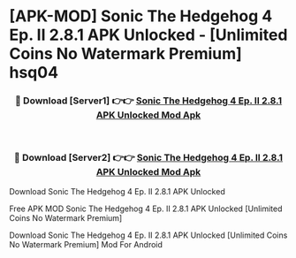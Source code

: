 # [APK-MOD] Sonic The Hedgehog 4 Ep. II 2.8.1 APK Unlocked - [Unlimited Coins No Watermark Premium] hsq04



<div align="center">
<h3>🔴 Download [Server1] 👉👉 <a href="https://momento.my/?title=Sonic_The_Hedgehog_4_Ep._II_2.8.1_APK_Unlocked">Sonic The Hedgehog 4 Ep. II 2.8.1 APK Unlocked Mod Apk</a></h3><br>

<h3>🔴 Download [Server2] 👉👉 <a href="https://momento.my/?title=Sonic_The_Hedgehog_4_Ep._II_2.8.1_APK_Unlocked">Sonic The Hedgehog 4 Ep. II 2.8.1 APK Unlocked Mod Apk</a></h3>
</div>



Download Sonic The Hedgehog 4 Ep. II 2.8.1 APK Unlocked 

Free APK MOD Sonic The Hedgehog 4 Ep. II 2.8.1 APK Unlocked [Unlimited Coins No Watermark Premium]

Download Sonic The Hedgehog 4 Ep. II 2.8.1 APK Unlocked [Unlimited Coins No Watermark Premium] Mod For Android
